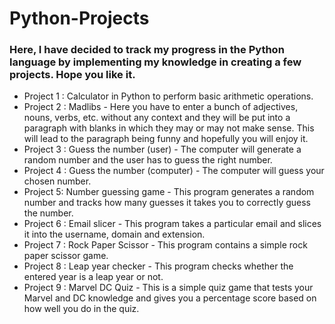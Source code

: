 # Python-Projects
### Here, I have decided to track my progress in the Python language by implementing my knowledge in creating a few projects. Hope you like it.
- Project 1 : Calculator in Python to perform basic arithmetic operations.
- Project 2 : Madlibs - Here you have to enter a bunch of adjectives, nouns, verbs, etc. without any context and they will be put into a paragraph with blanks in which they may or may not make sense. This will lead to the paragraph being funny and hopefully you will enjoy it.
- Project 3 : Guess the number (user) - The computer will generate a random number and the user has to guess the right number. 
- Project 4 : Guess the number (computer) - The computer will guess your chosen number.
- Project 5: Number guessing game - This program generates a random number and tracks how many guesses it takes you to correctly guess the number.
- Project 6 : Email slicer - This program takes a particular email and slices it into the username, domain and extension.
- Project 7 : Rock Paper Scissor - This program contains a simple rock paper scissor game.
- Project 8 : Leap year checker - This program checks whether the entered year is a leap year or not.
- Project 9 : Marvel DC Quiz - This is a simple quiz game that tests your Marvel and DC knowledge and gives you a percentage score based on how well you do in the quiz.
